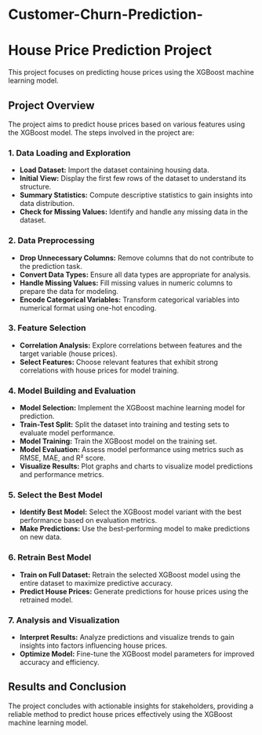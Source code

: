 # Customer-Churn-Prediction-
# House Price Prediction Project

This project focuses on predicting house prices using the XGBoost machine learning model.

## Project Overview

The project aims to predict house prices based on various features using the XGBoost model. The steps involved in the project are:

### 1. Data Loading and Exploration

- **Load Dataset:** Import the dataset containing housing data.
- **Initial View:** Display the first few rows of the dataset to understand its structure.
- **Summary Statistics:** Compute descriptive statistics to gain insights into data distribution.
- **Check for Missing Values:** Identify and handle any missing data in the dataset.

### 2. Data Preprocessing

- **Drop Unnecessary Columns:** Remove columns that do not contribute to the prediction task.
- **Convert Data Types:** Ensure all data types are appropriate for analysis.
- **Handle Missing Values:** Fill missing values in numeric columns to prepare the data for modeling.
- **Encode Categorical Variables:** Transform categorical variables into numerical format using one-hot encoding.

### 3. Feature Selection

- **Correlation Analysis:** Explore correlations between features and the target variable (house prices).
- **Select Features:** Choose relevant features that exhibit strong correlations with house prices for model training.

### 4. Model Building and Evaluation

- **Model Selection:** Implement the XGBoost machine learning model for prediction.
- **Train-Test Split:** Split the dataset into training and testing sets to evaluate model performance.
- **Model Training:** Train the XGBoost model on the training set.
- **Model Evaluation:** Assess model performance using metrics such as RMSE, MAE, and R² score.
- **Visualize Results:** Plot graphs and charts to visualize model predictions and performance metrics.

### 5. Select the Best Model

- **Identify Best Model:** Select the XGBoost model variant with the best performance based on evaluation metrics.
- **Make Predictions:** Use the best-performing model to make predictions on new data.

### 6. Retrain Best Model

- **Train on Full Dataset:** Retrain the selected XGBoost model using the entire dataset to maximize predictive accuracy.
- **Predict House Prices:** Generate predictions for house prices using the retrained model.

### 7. Analysis and Visualization

- **Interpret Results:** Analyze predictions and visualize trends to gain insights into factors influencing house prices.
- **Optimize Model:** Fine-tune the XGBoost model parameters for improved accuracy and efficiency.

## Results and Conclusion

The project concludes with actionable insights for stakeholders, providing a reliable method to predict house prices effectively using the XGBoost machine learning model.
